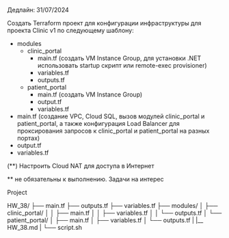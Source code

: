 Дедлайн: 31/07/2024

Создать Terraform проект для конфигурации инфраструктуры для проекта Clinic v1 по следующему шаблону:
- modules
     - clinic_portal
         - main.tf (создать VM Instance Group, для установки .NET использовать startup cкрипт или remote-exec provisioner)
         - variables.tf
         - outputs.tf
     - patient_portal
         - main.tf (создать VM Instance Group)
         - output.tf
         - variables.tf
- main.tf (создание VPC, Cloud SQL, вызов модулей clinic_portal и patient_portal, а также конфигурация Load Balancer для проксирования запросов к clinic_portal и patient_portal на разных портах)
- output.tf
- variables.tf

(**) Настроить Cloud NAT для доступа в Интернет

** не обязательны к выполнению. Задачи на интерес


Project

HW_38/
├── main.tf
├── outputs.tf
├── variables.tf
├── modules/
│   ├── clinic_portal/
│   │   ├── main.tf
│   │   ├── variables.tf
│   │   └── outputs.tf
│   └── patient_portal/
│       ├── main.tf
│       ├── variables.tf
│       └── outputs.tf
|
|__ HW_38.md
|
└── script.sh

